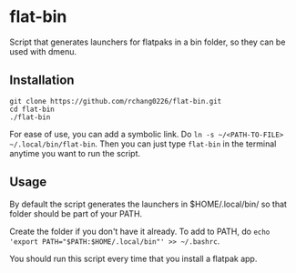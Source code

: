 # flat-bin
Script that generates launchers for flatpaks in a bin folder, so they can be used with dmenu.

## Installation

```
git clone https://github.com/rchang0226/flat-bin.git
cd flat-bin
./flat-bin
```

For ease of use, you can add a symbolic link. Do ```ln -s ~/<PATH-TO-FILE> ~/.local/bin/flat-bin```.
Then you can just type ```flat-bin``` in the terminal anytime you want to run the script. 

## Usage
By default the script generates the launchers in $HOME/.local/bin/ so that folder should be part of your PATH.

Create the folder if you don't have it already. To add to PATH, do ```echo 'export PATH="$PATH:$HOME/.local/bin"' >> ~/.bashrc```. 

You should run this script every time that you install a flatpak app.
